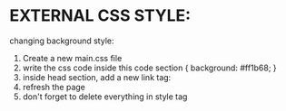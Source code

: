 EXTERNAL CSS STYLE:
===================

changing background style: 
1. Create a new main.css file
2. write the css code inside this code
    section {
            background: #ff1b68;
    }
3. inside head section, add a new link tag:
    <link rel="stylesheet" href="main.css">
4. refresh the page
5. don't forget to delete everything in style tag
